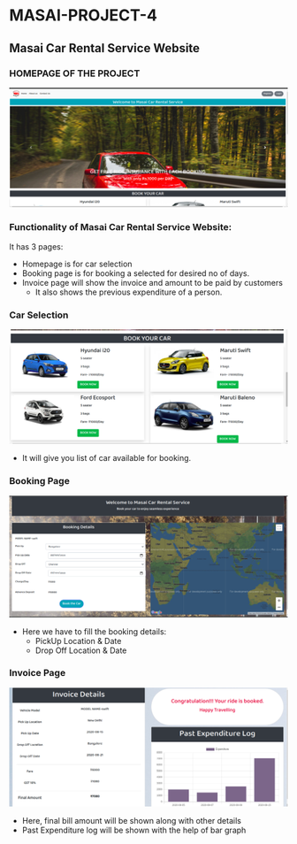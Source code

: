 # MASAI-PROJECT-4
## Masai Car Rental Service Website

### HOMEPAGE OF THE PROJECT

![Homepage](https://github.com/Aloknath-sah/masai-project-4/blob/master/images/homepage.png)

### Functionality of Masai Car Rental Service Website:

It has 3 pages:
* Homepage is for car selection
* Booking page is for booking a selected for desired no of days.
* Invoice page will show the invoice and amount to be paid by customers
  * It also shows the previous expenditure of a person.

### Car Selection
![Homepage](https://github.com/Aloknath-sah/masai-project-4/blob/master/images/cars.png)

* It will give you list of car available for booking.

### Booking Page
![Homepage](https://github.com/Aloknath-sah/masai-project-4/blob/master/images/booking.png)

* Here we have to fill the booking details:
  * PickUp Location & Date
  * Drop Off Location & Date
  
 ### Invoice Page
![Homepage](https://github.com/Aloknath-sah/masai-project-4/blob/master/images/invoice.png)

* Here, final bill amount will be shown along with other details
* Past Expenditure log will be shown with the help of bar graph
